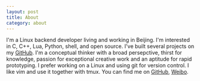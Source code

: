 ```yaml
---
layout: post
title: About
category: about
---
```


I'm a Linux backend developer living and working in Beijing. I'm interested in C, C++, Lua, Python, shell, and open source. I've built several projects on my [GitHub](http://github.com/liuluheng). I'm a conceptual thinker with a broad persepctive, thirst for knowledge, passion for exceptional creative work and an aptitude for rapid prototyping. I prefer working on a Linux and using git for version control. I like vim and use it together with tmux. You can find me on [GitHub](http://github.com/liuluheng), [Weibo](http://weibo.com/liuluheng).
